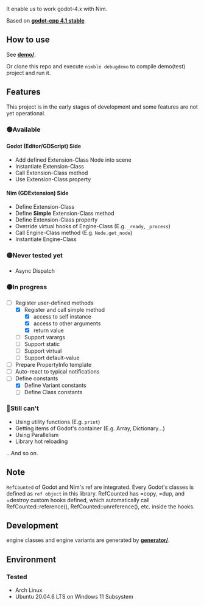 It enable us to work godot-4.x with Nim.

Based on **[godot-cpp 4.1 stable](https://github.com/godotengine/godot-cpp/tree/godot-4.1-stable)**

## How to use

See **[demo/](https://github.com/panno8M/godot-nim/tree/v4.1/demo)**.

Or clone this repo and execute `nimble debugdemo` to compile demo(test) project and run it.

## Features

This project is in the early stages of development and some features are not yet operational.

### 🟢Available

#### Godot (Editor/GDScript) Side

* Add defined Extension-Class Node into scene
* Instantiate Extension-Class
* Call Extension-Class method
* Use Extension-Class property

#### Nim (GDExtension) Side

* Define Extension-Class
* Define **Simple** Extension-Class method
* Define Extension-Class property
* Override virtual hooks of Engine-Class (E.g. `_ready`, `_process`)
* Call Engine-Class method (E.g. `Node.get_node`)
* Instantiate Engine-Class

### 🟡Never tested yet

* Async Dispatch

### ⚫In progress

* [ ] Register user-defined methods
  * [x] Register and call simple method
    * [x] access to self instance
    * [x] access to other arguments
    * [x] return value
  * [ ] Support varargs
  * [ ] Support static
  * [ ] Support virtual
  * [ ] Support default-value
* [ ] Prepare PropertyInfo template
* [ ] Auto-react to typical notifications
* [ ] Define constants
  * [x] Define Variant constants
  * [ ] Define Class constants

### 🔴Still can't

* Using utility functions (E.g. `print`)
* Getting items of Godot's container (E.g. Array, Dictionary...)
* Using Parallelism
* Library hot reloading

...And so on.

## Note

`RefCounted` of Godot and Nim's ref are integrated.
Every Godot's classes is defined as `ref object` in this library.
RefCounted has =copy, =dup, and =destroy custom hooks defined, which automatically call RefCounted::reference(), RefCounted::unreference(), etc. inside the hooks.

## Development

engine classes and engine variants are generated by **[generator/](https://github.com/panno8M/godot-nim/tree/v4.1/generator)**.

## Environment

### Tested

* Arch Linux
* Ubuntu 20.04.6 LTS on Windows 11 Subsystem